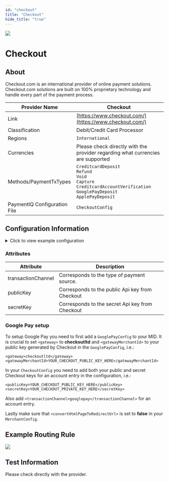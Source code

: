 ```yaml
--- 
id: "checkout" 
title: "Checkout"
hide_title: "true"
---
```

 
![](/img/providers/logos/checkout.png)

# Checkout

## About
Checkout.com is an international provider of online payment solutions. Checkout.com solutions are built on 100% proprietary technology and handle every part of the payment process.

| Provider Name                | Checkout                                                                                                                                         |
|------------------------------|--------------------------------------------------------------------------------------------------------------------------------------------------|
| Link                         | [https://www.checkout.com/](https://www.checkout.com/)                                                                                           |
| Classification               | Debit/Credit Card Processor                                                                                                                      |
| Regions                      | `International`                                                                                                                                  |
| Currencies                   | Please check directly with the provider regarding what currencies are supported                                                                  |
| Methods/PaymentTxTypes       | `CreditcardDeposit`<br/> `Refund`<br/> `Void`<br/> `Capture`<br/> `CreditcardAccountVerification`<br/> `GooglePayDeposit`<br/> `ApplePayDeposit` |
| PaymentIQ Configuration File | `CheckoutConfig`                                                                                                                                 |

## Configuration Information

<details>
<summary>Click to view example configuration</summary>
<br/>

```xml
<com.devcode.paymentiq.integration.checkout.CheckoutConfig>
  <enabled>true</enabled>
  <useViqProxy>true</useViqProxy>
  <accounts>
    <entry>
     <string>default</string>
     <account>
        <secretKey>???</secretKey>
        <!-- <secretKey>Bearer ???</secretKey> Please include "Bearer " infront of your API key if you're using Checkouts new gateway -->

        <supportedCurrencies>USD|EUR|NOK</supportedCurrencies>
        <transactionChannel>card</transactionChannel>
        <authType>PRE_AUTH</authType>
        <!--
           <authType>AUTH_CAPTURE</authType>
        <authType>FINAL_AUTH</authType> -->
        
     </account>
    </entry>
    <entry>
     <string>3DS2</string>
     <account>
        <secretKey>???</secretKey>
        <!-- <secretKey>Bearer ???</secretKey> Please include "Bearer " infront of your API key if you're using Checkouts new gateway -->

        <supportedCurrencies>USD|EUR|NOK</supportedCurrencies>
        <transactionChannel>card</transactionChannel>
        
        <!--<authType>PRE_AUTH</authType>
        <authType>AUTH_CAPTURE</authType>
        <authType>FINAL_AUTH</authType> -->
        
        <use3Dsecure>true</use3Dsecure>
        <!-- 3DS2 Parameters -->
        <acquirerMerchantId>XXXXXXXX</acquirerMerchantId> <!-- Value received from PSP  -->
        <mcc>7995</mcc> <!-- 7995 for gambling merchants change if this isn't applicable to you -->
        <merchantCountry>XXX</merchantCountry> <!-- Origin country of merchant 3 DIGIT ISO for eaxmple SWE or MLT -->
        <merchantUrl>http://www.example.com</merchantUrl> <!-- URL to your website -->
        <merchantName>XXX</merchantName> <!-- Name of your brand -->
        <!-- End of 3DS2 parameters -->
     </account>
    </entry>
    <entry>
      <string>ACCOUNT_VER</string>
      <account>
         <secretKey>???</secretKey>
        <!-- <secretKey>Bearer ???</secretKey> Please include "Bearer " infront of your API key if you're using Checkouts new gateway -->
        <authType>FINAL_AUTH</authType>
         <supportedCurrencies>USD|EUR|NOK</supportedCurrencies>
         <transactionChannel>card</transactionChannel>
        <use3Dsecure>false</use3Dsecure>
      </account>
    </entry>
  </accounts>
  <testMode>false</testMode>
</com.devcode.paymentiq.integration.checkout.CheckoutConfig>
```

</details>

### Attributes

| Attribute          | Description                                     |
|--------------------|-------------------------------------------------|
| transactionChannel | Corresponds to the type of payment source.      |
| publicKey          | Corresponds to the public Api key from Checkout |
| secretKey          | Corresponds to the secret Api key from Checkout |


### Google Pay setup
To setup Google Pay you need to first add a ```GooglePayConfig``` to your MID. It is crucial to set ```<gateway>``` to **checkoutltd** and ```<gatewayMerchantId>``` to your public key generated by Checkout in the ```GooglePayConfig```, i.e.: <br/>

```<gateway>checkoutltd</gateway>``` <br/>
```<gatewayMerchantId>YOUR_CHECKOUT_PUBLIC_KEY_HERE</gatewayMerchantId>```

In your ```CheckoutConfig``` you need to add both your public and secret Checkout keys for an account entry in the configuration, i.e.: <br/>

```<publicKey>YOUR_CHECKOUT_PUBLIC_KEY_HERE</publicKey>``` <br/>
```<secretKey>YOUR_CHECKOUT_PRIVATE_KEY_HERE</secretKey>```

Also add ```<transactionChannel>googlepay</transactionChannel>``` for an account entry.

Lastly make sure that ```<convertHtmlPageToRedirectUrl>``` is set to **false** in your ```MerchantConfig```.


## Example Routing Rule
![](/img/providers/routing/CheckoutRouting.png)

## Test Information

Please check directly with the provider.